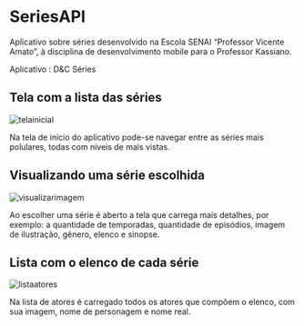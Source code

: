 # SeriesAPI

 Aplicativo sobre séries desenvolvido na Escola SENAI “Professor Vicente Amato”, à disciplina de desenvolvimento mobile para o Professor Kassiano.

  Aplicativo : D&C Séries 
  
## Tela com a lista das séries

   ![telainicial](https://user-images.githubusercontent.com/38070806/49015512-71a0ef80-f16a-11e8-918b-a41d3f830d9a.jpg)

  Na tela de início do aplicativo pode-se navegar entre as séries mais polulares, todas com níveis de mais vistas.

## Visualizando uma série escolhida
                                     
   ![visualizarimagem](https://user-images.githubusercontent.com/38070806/49015521-79609400-f16a-11e8-845d-6eba5cecd068.jpg)

  Ao escolher uma série é aberto a tela que carrega mais detalhes, por exemplo: a quantidade de temporadas, quantidade de episódios, imagem de ilustração, gênero, elenco e sinopse.

## Lista com o elenco de cada série

   ![listaatores](https://user-images.githubusercontent.com/38070806/49015502-6c43a500-f16a-11e8-91e8-1d823488fd98.jpg)
   
   Na lista de atores é carregado todos os atores que compõem  o elenco, com sua imagem, nome de personagem e nome real.  

